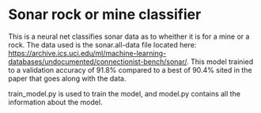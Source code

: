 # Sonar rock or mine classifier
This is a neural net classifies sonar data as to wheither it is for a mine or a rock. The data used is the sonar.all-data file located here: https://archive.ics.uci.edu/ml/machine-learning-databases/undocumented/connectionist-bench/sonar/. This model trainied to a validation accuracy of 91.8% compared to a best of 90.4% sited in the paper that goes along with the data.

train_model.py is used to train the model, and model.py contains all the information about the model.
